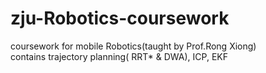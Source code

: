 # zju-Robotics-coursework
coursework for mobile Robotics(taught by Prof.Rong Xiong)  
contains trajectory planning( RRT* & DWA), ICP, EKF
